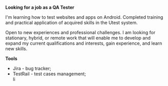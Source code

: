 <b>Looking for a job as a QA Tester</b>

I'm learning how to test websites and apps on Android.
Completed training and practical application of acquired skills in the Utest system.

Open to new experiences and professional challenges. I am looking for stationary, hybrid, or remote work that will enable me to develop and expand my current qualifications and interests, gain experience, and learn new skills.


<b>Tools</b>
<ul><li>Jira - bug tracker;</li>
<li>TestRail - test cases management;</li>li
</ul>
